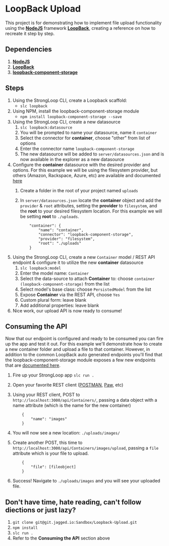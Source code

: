 # LoopBack Upload

This project is for demonstrating how to implement file upload functionality using the [**NodeJS**](https://nodejs.org/) framework [**LoopBack**](http://loopback.io), creating a reference on how to recreate it step by step.

## Dependencies
1. [**NodeJS**](https://nodejs.org/)
2. [**LoopBack**](http://loopback.io/getting-started/)
3. [**loopback-component-storage**](https://github.com/strongloop/loopback-component-storage)

## Steps
1. Using the StrongLoop CLI, create a Loopback scaffold:
	* `slc loopback`
2. Using NPM, install the loopback-component-storage module
	* `npm install loopback-component-storage --save`
3. Using the StrongLoop CLI, create a new datasource
	1. `slc loopback:datasource`
	2. You will be prompted to name your datasource, name it `container`
	3. Select the connector for **container**, choose "other" from list of options
	4. Enter the connector name `loopback-component-storage`
	5. The new datasource will be added to `server/datasources.json` and is now available in the explorer as a new datasource
4. Configure the **container** datasource with the desired provider and options. For this example we will be using the filesystem provider, but others (Amazon, Rackspace, Azure, etc) are available and documented [here](http://docs.strongloop.com/display/public/LB/Storage+service)
	1. Create a folder in the root of your project named `uploads`
	2. In `server/datasources.json` locate the **container** object and add the `provider` & `root` attributes, setting the **provider** to `filesystem`, and the **root** to your desired filesystem location. For this example we will be setting **root** to `./uploads`.
	
		```
			"container": {
    			"name": "container",
    			"connector": "loopback-component-storage",
    			"provider": "filesystem",
    			"root": "./uploads"
  			}
  		```
 5. Using the StrongLoop CLI, create a new `Container` model / REST API endpoint & configure it to utilize the new **container** datasource
 	1. `slc loopback:model`
 	2. Enter the model name: `Container`
 	3. Select the data-source to attach **Container** to: choose `container (loopback-component-storage)` from the list
 	4. Select model's base class: choose `PersistedModel` from the list
	5. Expose **Container** via the REST API, choose `Yes`
	6. Custom plural form: leave blank
	7. Add additional properties: leave blank
6. Nice work, our upload API is now ready to consume!

## Consuming the API

Now that our endpoint is configured and ready to be consumed you can fire up the app and test it out. For this example we'll demonstrate how to create a new container folder and upload a file to that container. However, in addition to the common LoopBack auto generated endpoints you'll find that the loopback-component-storage module exposes a few new endpoints that are [documented here](https://strongloop.com/strongblog/managing-nodejs-loopback-storage-service-provider/).

1. Fire up your StrongLoop app `slc run .`
2. Open your favorite REST client ([POSTMAN](https://www.getpostman.com/), [Paw](https://luckymarmot.com/paw), etc)
3. Using your REST client, POST to `http://localhost:3000/api/Containers/`, passing a data object with a name attribute (which is the name for the new container) 
	
	```
		{
			"name": "images"
		}
	```
4. You will now see a new location: `./uploads/images/`
5. Create another POST, this time to `http://localhost:3000/api/Containers/images/upload`, passing a `file` attribute which is your file to upload.
	
	```
		{
			"file": [fileobject]
		}
	```
6. Success! Navigate to `./uploads/images` and you will see your uploaded file.

## Don't have time, hate reading, can't follow diections or just lazy?

1. `git clone git@git.jagged.io:Sandbox/Loopback-Upload.git`
2. `npm install`
3. `slc run .`
4. Refer to the **Consuming the API** section above


 

